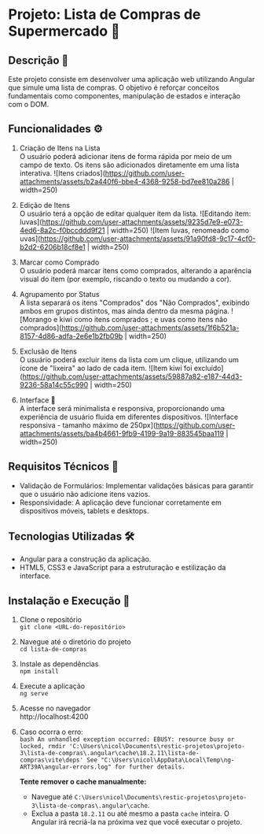 # Projeto: Lista de Compras de Supermercado 🛒

## Descrição 📜
Este projeto consiste em desenvolver uma aplicação web utilizando Angular que simule uma lista de compras. O objetivo é reforçar conceitos fundamentais como componentes, manipulação de estados e interação com o DOM.

## Funcionalidades ⚙️

1. Criação de Itens na Lista<br>
O usuário poderá adicionar itens de forma rápida por meio de um campo de texto. Os itens são adicionados diretamente em uma lista interativa.
![Itens criados](https://github.com/user-attachments/assets/b2a440f6-bbe4-4368-9258-bd7ee810a286 | width=250)

2. Edição de Itens<br>
O usuário terá a opção de editar qualquer item da lista.
![Editando item: luvas](https://github.com/user-attachments/assets/9235d7e9-e073-4ed6-8a2c-f0bccddd9f21 | width=250)
![Item luvas, renomeado como uvas](https://github.com/user-attachments/assets/91a90fd8-9c17-4cf0-b2d2-6206b18cf8e1 | width=250)

3. Marcar como Comprado<br>
O usuário poderá marcar itens como comprados, alterando a aparência visual do item (por exemplo, riscando o texto ou mudando a cor).

4. Agrupamento por Status<br>
A lista separará os itens "Comprados" dos "Não Comprados", exibindo ambos em grupos distintos, mas ainda dentro da mesma página.
![Morango e kiwi como itens comprados ; e uvas como itens não comprados](https://github.com/user-attachments/assets/1f6b521a-8157-4d86-adfa-2e6e1b2fb09b | width=250)

5. Exclusão de Itens<br>
O usuário poderá excluir itens da lista com um clique, utilizando um ícone de "lixeira" ao lado de cada item.
![Item kiwi foi excluído](https://github.com/user-attachments/assets/59887a82-e187-44d3-9236-58a14c55c990 | width=250)

6. Interface 🎨<br>
A interface será minimalista e responsiva, proporcionando uma experiência de usuário fluida em diferentes dispositivos.
![Interface responsiva - tamanho máximo de 250px](https://github.com/user-attachments/assets/ba4b4661-9fb9-4199-9a19-883545baa119 | width=250)


## Requisitos Técnicos 🔧
* Validação de Formulários: Implementar validações básicas para garantir que o usuário não adicione itens vazios.
* Responsividade: A aplicação deve funcionar corretamente em dispositivos móveis, tablets e desktops.

## Tecnologias Utilizadas 🛠️
* Angular para a construção da aplicação.
* HTML5, CSS3 e JavaScript para a estruturação e estilização da interface.

## Instalação e Execução 🚀
1. Clone o repositório <br>
``git clone <URL-do-repositório>``

2. Navegue até o diretório do projeto <br>
``cd lista-de-compras``

3. Instale as dependências <br>
``npm install``

4. Execute a aplicação <br>
``ng serve``

5. Acesse no navegador <br>
http://localhost:4200

6. Caso ocorra o erro:  
   ```bash An unhandled exception occurred: EBUSY: resource busy or locked, rmdir 'C:\Users\nicol\Documents\restic-projetos\projeto-3\lista-de-compras\.angular\cache\18.2.11\lista-de-compras\vite\deps' See "C:\Users\nicol\AppData\Local\Temp\ng-ART39A\angular-errors.log" for further details.``` 
   
    **Tente remover o cache manualmente:**
    - Navegue até ``C:\Users\nicol\Documents\restic-projetos\projeto-3\lista-de-compras\.angular\cache``.
    - Exclua a pasta `18.2.11` ou até mesmo a pasta `cache` inteira. O Angular irá recriá-la na próxima vez que você executar o projeto.

